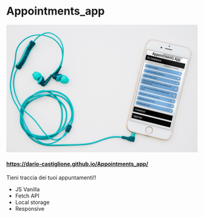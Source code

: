 # Appointments_app
<center>

<img src="./img/phone.png">
</center>

#### https://dario-castiglione.github.io/Appointments_app/

<p>Tieni traccia dei tuoi appuntamenti!!</p> 

<ul>
<li>JS Vanilla</li>
<li>Fetch API</li>
<li>Local storage</li>
<li>Responsive</li>
</ul>


